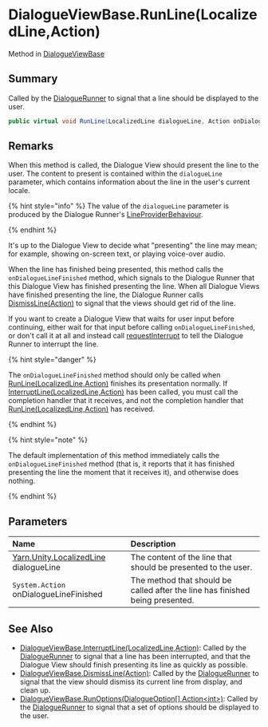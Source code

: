 # DialogueViewBase.RunLine(LocalizedLine,Action)

Method in [DialogueViewBase](/docs/api/csharp/yarn.unity.dialogueviewbase.md)

## Summary


Called by the  <a href="yarn.unity.dialoguerunner.md">DialogueRunner</a>  to signal that a line
should be displayed to the user.


```csharp
public virtual void RunLine(LocalizedLine dialogueLine, Action onDialogueLineFinished)
```

## Remarks

<p>
When this method is called, the Dialogue View should present the
line to the user. The content to present is contained within the
<code>dialogueLine</code> parameter, which contains
information about the line in the user's current locale.
</p> <p>
{% hint style="info" %}
The value of the <code>dialogueLine</code>
parameter is produced by the Dialogue Runner's <a href="yarn.unity.lineproviderbehaviour.md">LineProviderBehaviour</a>.

{% endhint %}
</p> <p>
It's up to the Dialogue View to decide what "presenting" the line
may mean; for example, showing on-screen text, or playing voice-over
audio.
</p> <p>When the line has finished being presented, this method calls
the <code>onDialogueLineFinished</code> method, which signals
to the Dialogue Runner that this Dialogue View has finished
presenting the line. When all Dialogue Views have finished
presenting the line, the Dialogue Runner calls <a href="yarn.unity.dialogueviewbase.dismissline.md">DismissLine(Action)</a> to signal that the views should get rid
of the line.</p> <p>
If you want to create a Dialogue View that waits for user input
before continuing, either wait for that input before calling
<code>onDialogueLineFinished</code>, or don't call it at all
and instead call <a href="yarn.unity.dialogueviewbase.requestinterrupt.md">requestInterrupt</a> to tell the Dialogue
Runner to interrupt the line.
</p> <p>
{% hint style="danger" %}

The <code>onDialogueLineFinished</code> method should only be
called when <a href="yarn.unity.dialogueviewbase.runline.md">RunLine(LocalizedLine,Action)</a> finishes its presentation
normally. If <a href="yarn.unity.dialogueviewbase.interruptline.md">InterruptLine(LocalizedLine,Action)</a> has been called, you must
call the completion handler that it receives, and not the completion
handler that <a href="yarn.unity.dialogueviewbase.runline.md">RunLine(LocalizedLine,Action)</a> has received.

{% endhint %}
</p> <p>
{% hint style="note" %}

The default implementation of this method immediately calls the
<code>onDialogueLineFinished</code> method (that is, it
reports that it has finished presenting the line the moment that it
receives it), and otherwise does nothing.

{% endhint %}
</p>

## Parameters

|Name|Description|
|:---|:---|
|[Yarn.Unity.LocalizedLine](/docs/api/csharp/yarn.unity.localizedline.md) dialogueLine|The content of the line that should be presented to the user.|
|`System.Action` onDialogueLineFinished|The method that should be called after the line has finished being presented.|

## See Also

* [DialogueViewBase.InterruptLine\(LocalizedLine,Action\)](/docs/api/csharp/yarn.unity.dialogueviewbase.interruptline.md): Called by the  <a href="yarn.unity.dialoguerunner.md">DialogueRunner</a>  to signal that a line has been interrupted, and that the Dialogue View should finish presenting its line as quickly as possible.
* [DialogueViewBase.DismissLine\(Action\)](/docs/api/csharp/yarn.unity.dialogueviewbase.dismissline.md): Called by the  <a href="yarn.unity.dialoguerunner.md">DialogueRunner</a>  to signal that the view should dismiss its current line from display, and clean up.
* [DialogueViewBase.RunOptions\(DialogueOption\[\],Action\<int\>\)](/docs/api/csharp/yarn.unity.dialogueviewbase.runoptions.md): Called by the  <a href="yarn.unity.dialoguerunner.md">DialogueRunner</a>  to signal that a set of options should be displayed to the user.

